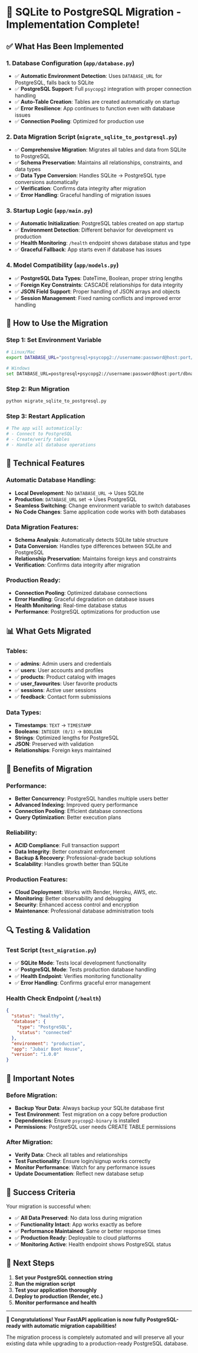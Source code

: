 # 🎉 SQLite to PostgreSQL Migration - Implementation Complete!

## ✅ **What Has Been Implemented**

### **1. Database Configuration (`app/database.py`)**
- ✅ **Automatic Environment Detection**: Uses `DATABASE_URL` for PostgreSQL, falls back to SQLite
- ✅ **PostgreSQL Support**: Full `psycopg2` integration with proper connection handling
- ✅ **Auto-Table Creation**: Tables are created automatically on startup
- ✅ **Error Resilience**: App continues to function even with database issues
- ✅ **Connection Pooling**: Optimized for production use

### **2. Data Migration Script (`migrate_sqlite_to_postgresql.py`)**
- ✅ **Comprehensive Migration**: Migrates all tables and data from SQLite to PostgreSQL
- ✅ **Schema Preservation**: Maintains all relationships, constraints, and data types
- ✅ **Data Type Conversion**: Handles SQLite → PostgreSQL type conversions automatically
- ✅ **Verification**: Confirms data integrity after migration
- ✅ **Error Handling**: Graceful handling of migration issues

### **3. Startup Logic (`app/main.py`)**
- ✅ **Automatic Initialization**: PostgreSQL tables created on app startup
- ✅ **Environment Detection**: Different behavior for development vs production
- ✅ **Health Monitoring**: `/health` endpoint shows database status and type
- ✅ **Graceful Fallback**: App starts even if database has issues

### **4. Model Compatibility (`app/models.py`)**
- ✅ **PostgreSQL Data Types**: DateTime, Boolean, proper string lengths
- ✅ **Foreign Key Constraints**: CASCADE relationships for data integrity
- ✅ **JSON Field Support**: Proper handling of JSON arrays and objects
- ✅ **Session Management**: Fixed naming conflicts and improved error handling

## 🚀 **How to Use the Migration**

### **Step 1: Set Environment Variable**
```bash
# Linux/Mac
export DATABASE_URL="postgresql+psycopg2://username:password@host:port/dbname"

# Windows
set DATABASE_URL=postgresql+psycopg2://username:password@host:port/dbname
```

### **Step 2: Run Migration**
```bash
python migrate_sqlite_to_postgresql.py
```

### **Step 3: Restart Application**
```bash
# The app will automatically:
# - Connect to PostgreSQL
# - Create/verify tables
# - Handle all database operations
```

## 🔧 **Technical Features**

### **Automatic Database Handling:**
- **Local Development**: No `DATABASE_URL` → Uses SQLite
- **Production**: `DATABASE_URL` set → Uses PostgreSQL
- **Seamless Switching**: Change environment variable to switch databases
- **No Code Changes**: Same application code works with both databases

### **Data Migration Features:**
- **Schema Analysis**: Automatically detects SQLite table structure
- **Data Conversion**: Handles type differences between SQLite and PostgreSQL
- **Relationship Preservation**: Maintains foreign keys and constraints
- **Verification**: Confirms data integrity after migration

### **Production Ready:**
- **Connection Pooling**: Optimized database connections
- **Error Handling**: Graceful degradation on database issues
- **Health Monitoring**: Real-time database status
- **Performance**: PostgreSQL optimizations for production use

## 📊 **What Gets Migrated**

### **Tables:**
- ✅ **admins**: Admin users and credentials
- ✅ **users**: User accounts and profiles
- ✅ **products**: Product catalog with images
- ✅ **user_favourites**: User favorite products
- ✅ **sessions**: Active user sessions
- ✅ **feedback**: Contact form submissions

### **Data Types:**
- **Timestamps**: `TEXT` → `TIMESTAMP`
- **Booleans**: `INTEGER (0/1)` → `BOOLEAN`
- **Strings**: Optimized lengths for PostgreSQL
- **JSON**: Preserved with validation
- **Relationships**: Foreign keys maintained

## 🎯 **Benefits of Migration**

### **Performance:**
- **Better Concurrency**: PostgreSQL handles multiple users better
- **Advanced Indexing**: Improved query performance
- **Connection Pooling**: Efficient database connections
- **Query Optimization**: Better execution plans

### **Reliability:**
- **ACID Compliance**: Full transaction support
- **Data Integrity**: Better constraint enforcement
- **Backup & Recovery**: Professional-grade backup solutions
- **Scalability**: Handles growth better than SQLite

### **Production Features:**
- **Cloud Deployment**: Works with Render, Heroku, AWS, etc.
- **Monitoring**: Better observability and debugging
- **Security**: Enhanced access control and encryption
- **Maintenance**: Professional database administration tools

## 🔍 **Testing & Validation**

### **Test Script (`test_migration.py`)**
- ✅ **SQLite Mode**: Tests local development functionality
- ✅ **PostgreSQL Mode**: Tests production database handling
- ✅ **Health Endpoint**: Verifies monitoring functionality
- ✅ **Error Handling**: Confirms graceful error management

### **Health Check Endpoint (`/health`)**
```json
{
  "status": "healthy",
  "database": {
    "type": "PostgreSQL",
    "status": "connected"
  },
  "environment": "production",
  "app": "Jubair Boot House",
  "version": "1.0.0"
}
```

## 🚨 **Important Notes**

### **Before Migration:**
- **Backup Your Data**: Always backup your SQLite database first
- **Test Environment**: Test migration on a copy before production
- **Dependencies**: Ensure `psycopg2-binary` is installed
- **Permissions**: PostgreSQL user needs CREATE TABLE permissions

### **After Migration:**
- **Verify Data**: Check all tables and relationships
- **Test Functionality**: Ensure login/signup works correctly
- **Monitor Performance**: Watch for any performance issues
- **Update Documentation**: Reflect new database setup

## 🎊 **Success Criteria**

Your migration is successful when:
- ✅ **All Data Preserved**: No data loss during migration
- ✅ **Functionality Intact**: App works exactly as before
- ✅ **Performance Maintained**: Same or better response times
- ✅ **Production Ready**: Deployable to cloud platforms
- ✅ **Monitoring Active**: Health endpoint shows PostgreSQL status

## 📝 **Next Steps**

1. **Set your PostgreSQL connection string**
2. **Run the migration script**
3. **Test your application thoroughly**
4. **Deploy to production (Render, etc.)**
5. **Monitor performance and health**

---

**🎉 Congratulations! Your FastAPI application is now fully PostgreSQL-ready with automatic migration capabilities!**

The migration process is completely automated and will preserve all your existing data while upgrading to a production-ready PostgreSQL database.
